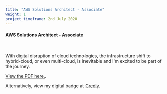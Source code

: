 ```yaml
---
title: "AWS Solutions Architect - Associate"
weight: 1
project_timeframe: 2nd July 2020
---
```


<html>
  <body>
    <h4>AWS Solutions Architect - Associate</h4><br>
    <p>With digital disruption of cloud technologies, the infrastructure shift to hybrid-cloud, or even multi-cloud, is inevitable and I'm excited to be part of the journey.</p>
    <p><a href="Hideyuki_AWS_SAA.pdf">View the PDF here.</a>.</p>
  </body>
</html>
Alternatively, view my digital badge at <a href="https://www.credly.com/badges/03187309-b200-4ba4-b314-a2219be044b8/public_url">Credly</a>.
